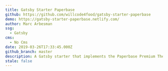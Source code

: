 ```yaml
---
title: Gatsby Starter Paperbase
github: https://github.com/willcode4food/gatsby-starter-paperbase
demo: https://gatsby-starter-paperbase.netlify.com/
author: Marc Arbesman
ssg:
  - Gatsby
cms:
  - No Cms
date: 2019-03-26T17:33:45.000Z
github_branch: master
description: A Gatsby starter that implements the Paperbase Premium Theme from Material UI
stale: false
---
```

